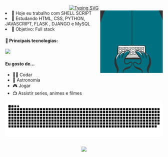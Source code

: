 <div align="center" style="text-align: center;">
  <a href="https://git.io/typing-svg">
    <img src="https://readme-typing-svg.herokuapp.com/?center=true&vCenter=true&color=234BEE&lines=Olá+mundo!+👋;Me+chamo+Ramon+Herdy+😎;Seja+bem+vindo!" alt="Typing SVG">
  </a>
</div>

<img align="right" alt="GIF" width="200" src="https://github.com/Herdy721/Herdy721/blob/main/coding.gif?raw=true">

<li>🔭 Hoje eu trabalho com SHELL SCRIPT </li>
<li>🌱 Estudando HTML, CSS, PYTHON, JAVASCRIPT, FLASK , DJANGO e MySQL</li>
<li>🚩 Objetivo: Full stack</li>


<div>
<h4>🚀 Principais tecnologias:</h4>
  <img src="https://skillicons.dev/icons?i=bash,html,css,py,flask,mysql,grafana,git,github,gitlab,vscode,&perline=6" />
</div>

<div>
  <h4>Eu gosto de...</h4>
 
  <ul>
    <li>👩‍💻 Codar</li>
    <li>🌌 Astronomia</li>
    <li>🎮 Jogar</li>
    <li>📺 Assistir series, animes e filmes</li>
  </ul>
</div>
          
</div>

<picture>
  <source
    media="(prefers-color-scheme: dark)"
    srcset="https://raw.githubusercontent.com/GabrielVitorGL/GabrielVitorGL/output/github-contribution-grid-snake-dark.svg"
  />
  <source
    media="(prefers-color-scheme: light)"
    srcset="https://raw.githubusercontent.com/GabrielVitorGL/GabrielVitorGL/output/github-contribution-grid-snake.svg"
  />
  <img
    alt="github contribution grid snake animation"
    src="https://raw.githubusercontent.com/GabrielVitorGL/GabrielVitorGL/output/github-contribution-grid-snake.svg"
  />
</picture>

##

<div align="center" style="text-align: center;">
  <a href="https://www.linkedin.com/in/ramon-herdy-617187171" target="_blank"><img src="https://img.shields.io/badge/-LinkedIn-%230077B5?style=for-the-badge&logo=linkedin&logoColor=white" target="_blank"></a> 
</div>




  

  

